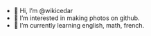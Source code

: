 - 👋 Hi, I’m @wikicedar
- 👀 I’m interested in making photos on github.
- 🌱 I’m currently learning english, math, french.

<!---
wikicedar/wikicedar is a ✨ special ✨ repository because its `README.md` (this file) appears on your GitHub profile.
You can click the Preview link to take a look at your changes.
--->
